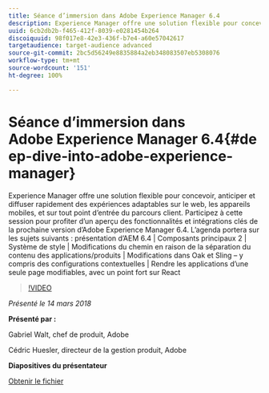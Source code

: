 ```yaml
---
title: Séance d’immersion dans Adobe Experience Manager 6.4
description: Experience Manager offre une solution flexible pour concevoir, anticiper et diffuser rapidement des expériences adaptables sur le web, les appareils mobiles, et sur tout point d’entrée du parcours client. Participez à cette session pour profiter d’un aperçu des fonctionnalités et intégrations clés de la prochaine version d’Adobe Experience Manager 6.4.
uuid: 6cb2db2b-f465-412f-8039-e0281454b264
discoiquuid: 98f017e8-42e3-436f-b7e4-a60e57042617
targetaudience: target-audience advanced
source-git-commit: 2bc5d56249e8835884a2eb348083507eb5308076
workflow-type: tm+mt
source-wordcount: '151'
ht-degree: 100%

---
```



# Séance d’immersion dans Adobe Experience Manager 6.4{#deep-dive-into-adobe-experience-manager}

Experience Manager offre une solution flexible pour concevoir, anticiper et diffuser rapidement des expériences adaptables sur le web, les appareils mobiles, et sur tout point d’entrée du parcours client. Participez à cette session pour profiter d’un aperçu des fonctionnalités et intégrations clés de la prochaine version d’Adobe Experience Manager 6.4. L’agenda portera sur les sujets suivants : présentation d’AEM 6.4 | Composants principaux 2 | Système de style | Modifications du chemin en raison de la séparation du contenu des applications/produits | Modifications dans Oak et Sling – y compris des configurations contextuelles | Rendre les applications d’une seule page modifiables, avec un point fort sur React

>[!VIDEO](https://video.tv.adobe.com/v/21749/?quality=9)

*Présenté le 14 mars 2018*

**Présenté par :**

Gabriel Walt, chef de produit, Adobe

Cédric Huesler, directeur de la gestion produit, Adobe

**Diapositives du présentateur**

[Obtenir le fichier](assets/aem64-developerupdate31418.pdf)

<!--
[Get back to the Overview](https://helpx.adobe.com/experience-manager/kt/eseminars/gems/aem-index.html)
-->
